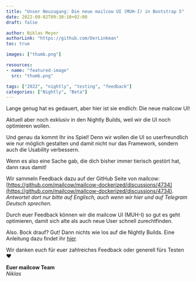 ```yaml
---
title: "Unser Neuzugang: Die neue mailcow UI (MUH-I) in Bootstrap 5"
date: 2022-09-02T09:30:10+02:00
draft: false

author: Niklas Meyer
authorLink: "https://github.com/DerLinkman"
toc: true

images: ["thumb.png"]

resources:
- name: "featured-image"
  src: "thumb.png"

tags: ["2022", "nightly", "testing", "feedback"]
categories: ["Nightly", "Beta"]
---
```


Lange genug hat es gedauert, aber hier ist sie endlich: Die neue mailcow UI!

Aktuell aber noch exklusiv in den Nightly Builds, weil wir die UI noch optimieren wollen.

Und genau da kommt Ihr ins Spiel! Denn wir wollen die UI so userfreundlich wie nur möglich gestalten und damit nicht nur das Framework, sondern auch die Usability verbessern.

Wenn es also eine Sache gab, die dich bisher immer tierisch gestört hat, dann raus damit!

Wir sammeln Feedback dazu auf der GitHub Seite von mailcow:
[https://github.com/mailcow/mailcow-dockerized/discussions/4734](https://github.com/mailcow/mailcow-dockerized/discussions/4734). 
<br>*Antwortet dort nur bitte auf Englisch, auch wenn wir hier und auf Telegram Deutsch sprechen.*

Durch euer Feedback können wir die mailcow UI (MUH-I) so gut es geht optimieren, damit sich alte als auch neue User schnell zurechtfinden.

Also. Bock drauf? Gut! Dann nichts wie los auf die Nightly Builds. Eine Anleitung dazu findet ihr [hier](https://mailcow.github.io/mailcow-dockerized-docs/de/i_u_m/i_u_m_update/#neu-nightly-updates-beziehen).

Wir danken euch für euer zahlreiches Feedback oder generell fürs Testen ❤️

**Euer mailcow Team** <br>
*Niklas*